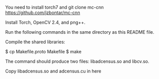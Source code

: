 You need to install torch7 and git clone mc-cnn https://github.com/jzbontar/mc-cnn

Install Torch, OpenCV 2.4, and png++.

Run the following commands in the same directory as this README file.

Compile the shared libraries:

$ cp Makefile.proto Makefile
$ make

The command should produce two files: libadcensus.so and libcv.so.

Copy libadcensus.so and adcensus.cu in here
